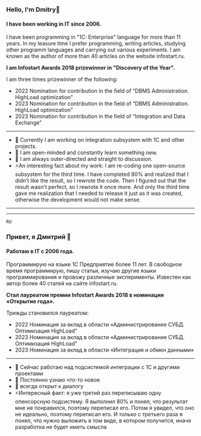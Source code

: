 ### Hello, I'm Dmitry👋
#### I have been working in IT since 2006.

I have been programming in "1C: Enterprise" language for more than 11 years. In my leasure time I prefer programming, writing articles, studying other programm languages and carrying out various experiments. I am known as the author of more than 40 articles on the website infostart.ru.

**I am Infostart Awards 2018 prizewinner in "Discovery of the Year".**

I am three times prizewinner of the following:
- 2022 Nomination for contribution in the field of “DBMS Administration. HighLoad optimization"
- 2023 Nomination for contribution in the field of “DBMS Administration. HighLoad optimization"
- 2023 Nomination for contribution in the field of “Integration and Data Exchange”


---

- 🔭 Currently I am working on integration subsystem with 1C and other projects.
- 🌱 I am open-minded and constantly learn something new. 
- 💬 I am always outer-directed and straight to discussion. 
- ⚡️An interesting fact about my work: I am re-coding one open-source subsystem for the third time. I have completed 80% and realized that I didn’t like the result, so I rewrote the code. Then I figured out that the result wasn't perfect, so I rewrote it once more. And only the third time gave me realization that I needed to release it just as it was created, otherwise the development would not make sense.


---
---


`RU`
### Привет, я Дмитрий 👋
#### Работаю в IT с 2006 года.

Программирую на языке 1С Предприятие более 11 лет. В свободное время программирую, пишу статьи, изучаю другие языки программирования и провожу различные эксперименты. Известен как автор более 40 статей на сайте infostart.ru.

**Стал лауреатом премии Infostart Awards 2018 в номинации «Открытие года».**

Трижды становился лауреатом:

- 2022 Номинация за вклад в области «Администрирование СУБД. Оптимизация HighLoad"
- 2023 Номинация за вклад в области «Администрирование СУБД. Оптимизация HighLoad"
- 2023 Номинация за вклад в области «Интеграция и обмен данными»

---

- 🔭 Сейчас работаю над подсистемой интеграции с 1С и другими проектами
- 🌱 Постоянно узнаю что-то новое
- 💬 всегда открыт к диалогу
- ⚡Интересный факт: я уже третий раз переписываю одну опенсорсную подсистему. Я выполнил 80% и понял, что результат мне не понравился, поэтому переписал его. Потом я увидел, что оно не идеально, поэтому переписал его. И только с третьего раза я понял, что нужно выложить в том виде, в котором получится, иначе разработка не будет иметь смысла
